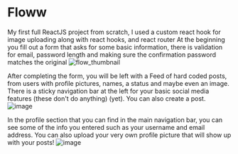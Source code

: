 # Floww
My first full ReactJS project from scratch, I used a custom react hook for image uploading along with react hooks, and react router
At the beginning you fill out a form that asks for some basic information, there is validation for email, password length and making sure the confirmation password matches the original
![flow_thumbnail](https://user-images.githubusercontent.com/88985587/142953504-f51d0f58-c301-4ad5-86c2-99df71ef28a8.jpg)

After completing the form, you will be left with a Feed of hard coded posts, from users with profile pictures, names, a status and maybe even an image. There is a sticky navigation bar at the left for your basic social media features (these don't do anything) (yet).
You can also create a post.
![image](https://user-images.githubusercontent.com/88985587/144846163-c7ba8040-0c55-4fef-ab5b-764cc4c4ad6c.png)

In the profile section that you can find in the main navigation bar, you can see some of the info you entered such as your username and email address. You can also upload your very own profile picture that will show up with your posts!
![image](https://user-images.githubusercontent.com/88985587/145738569-a097c74a-c254-44a4-a82b-10309b6c93d4.png)
